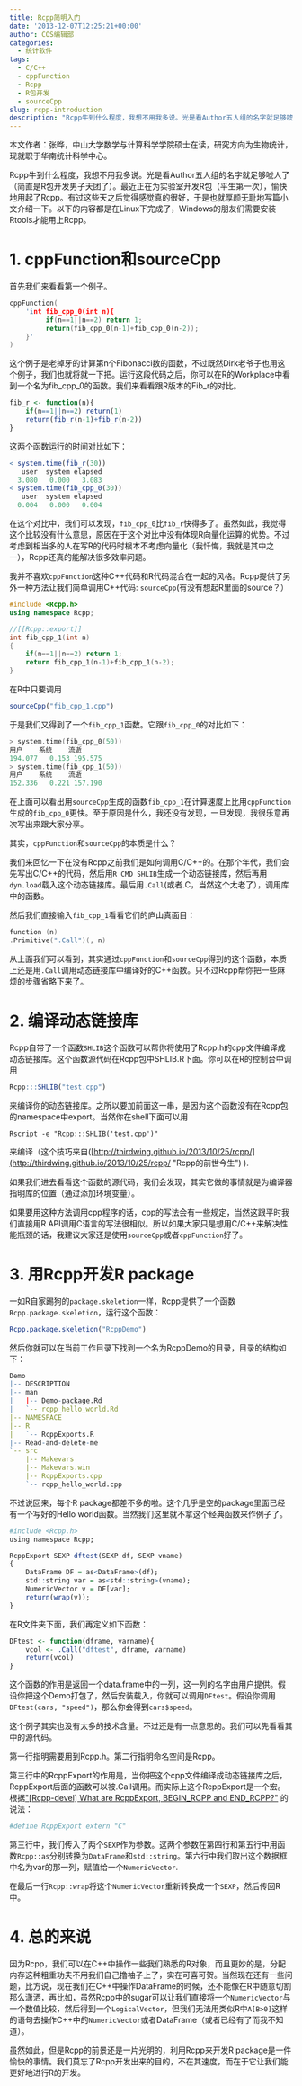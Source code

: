 ```yaml
---
title: Rcpp简明入门
date: '2013-12-07T12:25:21+00:00'
author: COS编辑部
categories:
  - 统计软件
tags:
  - C/C++
  - cppFunction
  - Rcpp
  - R包开发
  - sourceCpp
slug: rcpp-introduction
description: "Rcpp牛到什么程度，我想不用我多说。光是看Author五人组的名字就足够唬人了（简直是R包开发男子天团了）。最近正在为实验室开发R包（平生第一次），愉快地用起了Rcpp。有过这些天之后觉得感觉真的很好，于是也就厚颜无耻地写篇小文介绍一下。以下的内容都是在Linux下完成了，Windows的朋友们需要安装Rtools才能用上Rcpp。"
---
```


本文作者：张晔，中山大学数学与计算科学学院硕士在读，研究方向为生物统计，现就职于华南统计科学中心。

Rcpp牛到什么程度，我想不用我多说。光是看Author五人组的名字就足够唬人了（简直是R包开发男子天团了）。最近正在为实验室开发R包（平生第一次），愉快地用起了Rcpp。有过这些天之后觉得感觉真的很好，于是也就厚颜无耻地写篇小文介绍一下。以下的内容都是在Linux下完成了，Windows的朋友们需要安装Rtools才能用上Rcpp。

# 1. cppFunction和sourceCpp

首先我们来看看第一个例子。

```cpp
cppFunction(
    'int fib_cpp_0(int n){
         if(n==1||n==2) return 1;
         return(fib_cpp_0(n-1)+fib_cpp_0(n-2));
    }'
)
```

这个例子是老掉牙的计算第n个Fibonacci数的函数，不过既然Dirk老爷子也用这个例子，我们也就将就一下把。运行这段代码之后，你可以在R的Workplace中看到一个名为fib\_cpp\_0的函数。我们来看看跟R版本的Fib_r的对比。

```r
fib_r <- function(n){
    if(n==1||n==2) return(1)
    return(fib_r(n-1)+fib_r(n-2))
}
```


  
这两个函数运行的时间对比如下：

```r
< system.time(fib_r(30))
   user  system elapsed
  3.080   0.000   3.083
< system.time(fib_cpp_0(30))
   user  system elapsed
  0.004   0.000   0.004
```

在这个对比中，我们可以发现，`fib_cpp_0`比`fib_r`快得多了。虽然如此，我觉得这个比较没有什么意思，原因在于这个对比中没有体现R向量化运算的优势。不过考虑到相当多的人在写R的代码时根本不考虑向量化（我忏悔，我就是其中之一），Rcpp还真的能解决很多效率问题。

我并不喜欢`cppFunction`这种C++代码和R代码混合在一起的风格。Rcpp提供了另外一种方法让我们简单调用C++代码: `sourceCpp`(有没有想起R里面的source？）

```cpp
#include <Rcpp.h>
using namespace Rcpp;

//[[Rcpp::export]]
int fib_cpp_1(int n)
{
    if(n==1||n==2) return 1;
    return fib_cpp_1(n-1)+fib_cpp_1(n-2);
}
```

在R中只要调用

```r
sourceCpp("fib_cpp_1.cpp")
```

于是我们又得到了一个`fib_cpp_1`函数。它跟`fib_cpp_0`的对比如下：

```cpp
> system.time(fib_cpp_0(50))
用户    系统    流逝 
194.077   0.153 195.575 
> system.time(fib_cpp_1(50))
用户    系统    流逝 
152.336   0.221 157.190
```

在上面可以看出用`sourceCpp`生成的函数`fib_cpp_1`在计算速度上比用`cppFunction`生成的`fib_cpp_0`更快。至于原因是什么，我还没有发现，一旦发现，我很乐意再次写出来跟大家分享。

其实，`cppFunction`和`sourceCpp`的本质是什么？

我们来回忆一下在没有Rcpp之前我们是如何调用C/C++的。在那个年代，我们会先写出C/C++的代码，然后用`R CMD SHLIB`生成一个动态链接库，然后再用`dyn.load`载入这个动态链接库。最后用`.Call`(或者.C，当然这个太老了），调用库中的函数。

然后我们直接输入`fib_cpp_1`看看它们的庐山真面目：

```cpp
function (n)
.Primitive(".Call")(, n)
```

从上面我们可以看到，其实通过`cppFunction`和`sourceCpp`得到的这个函数，本质上还是用`.Call`调用动态链接库中编译好的C++函数。只不过Rcpp帮你把一些麻烦的步骤省略下来了。

# 2. 编译动态链接库

Rcpp自带了一个函数`SHLIB`这个函数可以帮你将使用了Rcpp.h的cpp文件编译成动态链接库。这个函数源代码在Rcpp包中SHLIB.R下面。你可以在R的控制台中调用

```r
Rcpp:::SHLIB("test.cpp")
```

来编译你的动态链接库。之所以要加前面这一串，是因为这个函数没有在Rcpp包的namespace中export。当然你在shell下面可以用

```shell
Rscript -e "Rcpp:::SHLIB('test.cpp')"
```

来编译（这个技巧来自([http://thirdwing.github.io/2013/10/25/rcpp/](http://thirdwing.github.io/2013/10/25/rcpp/ "Rcpp的前世今生") ).

如果我们进去看看这个函数的源代码，我们会发现，其实它做的事情就是为编译器指明库的位置（通过添加环境变量）。

如果要用这种方法调用cpp程序的话，cpp的写法会有一些规定，当然这跟平时我们直接用R API调用C语言的写法很相似。所以如果大家只是想用C/C++来解决性能瓶颈的话，我建议大家还是使用`sourceCpp`或者`cppFunction`好了。

# 3. 用Rcpp开发R package

一如R自家踢狗的`package.skeletion`一样，Rcpp提供了一个函数`Rcpp.package.skeletion`，运行这个函数：

```r
Rcpp.package.skeletion("RcppDemo")
```

然后你就可以在当前工作目录下找到一个名为RcppDemo的目录，目录的结构如下：

```r
Demo
|-- DESCRIPTION
|-- man
|   |-- Demo-package.Rd
|   `-- rcpp_hello_world.Rd
|-- NAMESPACE
|-- R
|   `-- RcppExports.R
|-- Read-and-delete-me
`-- src
    |-- Makevars
    |-- Makevars.win
    |-- RcppExports.cpp
    `-- rcpp_hello_world.cpp
```

不过说回来，每个R package都差不多的啦。这个几乎是空的package里面已经有一个写好的Hello world函数。当然我们这里就不拿这个经典函数来作例子了。

```r
#include <Rcpp.h>
using namespace Rcpp;

RcppExport SEXP dftest(SEXP df, SEXP vname)
{
    DataFrame DF = as<DataFrame>(df);
    std::string var = as<std::string>(vname);
    NumericVector v = DF[var];
    return(wrap(v));
}
```

在R文件夹下面，我们再定义如下函数：

```r
DFtest <- function(dframe, varname){
    vcol <- .Call("dftest", dframe, varname)
    return(vcol)
}
```

这个函数的作用是返回一个data.frame中的一列，这一列的名字由用户提供。假设你把这个Demo打包了，然后安装载入，你就可以调用`DFtest`。假设你调用`DFtest(cars, "speed")`，那么你会得到`cars$speed`。

这个例子其实也没有太多的技术含量。不过还是有一点意思的。我们可以先看看其中的源代码。

第一行指明需要用到Rcpp.h。第二行指明命名空间是Rcpp。

第三行中的RcppExport的作用是，当你把这个cpp文件编译成动态链接库之后，RcppExport后面的函数可以被.Call调用。而实际上这个RcppExport是一个宏。根据["[Rcpp-devel] What are RcppExport, BEGIN_RCPP and END_RCPP?"](http://lists.r-forge.r-project.org/pipermail/rcpp-devel/2011-October/003043.html) 的说法：

```r
#define RcppExport extern "C"
```

第三行中，我们传入了两个`SEXP`作为参数。这两个参数在第四行和第五行中用函数`Rcpp::as`分别转换为`DataFrame`和`std::string`。第六行中我们取出这个数据框中名为var的那一列，赋值给一个`NumericVector`.

在最后一行`Rcpp::wrap`将这个`NumericVector`重新转换成一个`SEXP`，然后传回R中。

# 4. 总的来说

因为Rcpp，我们可以在C++中操作一些我们熟悉的R对象，而且更妙的是，分配内存这种粗重功夫不用我们自己撸袖子上了，实在可喜可贺。当然现在还有一些问题，比方说，现在我们在C++中操作DataFrame的时候，还不能像在R中随意切割那么潇洒，再比如，虽然Rcpp中的sugar可以让我们直接将一个`NumericVector`与一个数值比较，然后得到一个`LogicalVector`，但我们无法用类似R中`A[B>0]`这样的语句去操作C++中的`NumericVector`或者DataFrame（或者已经有了而我不知道）。

虽然如此，但是Rcpp的前景还是一片光明的，利用Rcpp来开发R package是一件愉快的事情。我们莫忘了Rcpp开发出来的目的，不在其速度，而在于它让我们能更好地进行R的开发。

